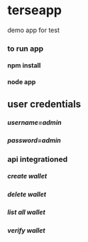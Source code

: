 # terseapp
demo app for test

### to run app
#### npm install
#### node app

## user credentials
##### username=admin
##### password=admin


### api integrationed

##### create wallet
##### delete wallet
##### list all wallet
##### verify wallet

